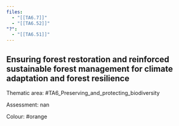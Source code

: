 ```yaml
---
files:
  - "[[TA6.7]]"
  - "[[TA6.52]]"
"?":
  - "[[TA6.51]]"
---
```

## Ensuring forest restoration and reinforced sustainable forest management for climate adaptation and forest resilience

Thematic area: #TA6_Preserving_and_protecting_biodiversity

Assessment: nan

Colour: #orange
